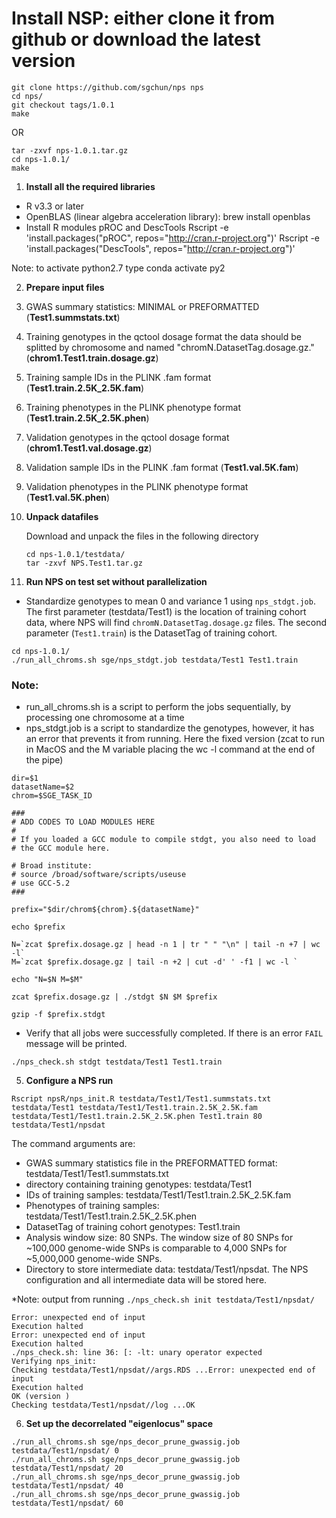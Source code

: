 # Install NSP: either clone it from github or download the latest version

```
git clone https://github.com/sgchun/nps nps
cd nps/
git checkout tags/1.0.1
make
```
OR

```
tar -zxvf nps-1.0.1.tar.gz
cd nps-1.0.1/
make
```
1. **Install all the required libraries**

  * R v3.3 or later
  * OpenBLAS (linear algebra acceleration library): brew install openblas
  * Install R modules pROC and DescTools
    Rscript -e 'install.packages("pROC", repos="http://cran.r-project.org")'
    Rscript -e 'install.packages("DescTools", repos="http://cran.r-project.org")' 
    
  
  Note: to activate python2.7 type conda activate py2
  
2.  **Prepare input files**

   1. GWAS summary statistics: MINIMAL or PREFORMATTED (**Test1.summstats.txt**)
   2. Training genotypes in the qctool dosage format the data should be splitted by chromosome and named         "chromN.DatasetTag.dosage.gz." (**chrom1.Test1.train.dosage.gz**)
   3. Training sample IDs in the PLINK .fam format (**Test1.train.2.5K_2.5K.fam**)
   4. Training phenotypes in the PLINK phenotype format (**Test1.train.2.5K_2.5K.phen**)
   5. Validation genotypes in the qctool dosage format (**chrom1.Test1.val.dosage.gz**)
   6. Validation sample IDs in the PLINK .fam format (**Test1.val.5K.fam**)
   7. Validation phenotypes in the PLINK phenotype format (**Test1.val.5K.phen**)
   
3. **Unpack datafiles**
   
   Download and unpack the files in the following directory 
   
   ```
   cd nps-1.0.1/testdata/
   tar -zxvf NPS.Test1.tar.gz 
   ```
4. **Run NPS on test set without parallelization**

* Standardize genotypes to mean 0 and variance 1 using `nps_stdgt.job`. The first parameter (testdata/Test1) is the     location of training cohort data, where NPS will find `chromN.DatasetTag.dosage.gz` files. The second parameter (`Test1.train`) is the DatasetTag of training cohort.

```
cd nps-1.0.1/
./run_all_chroms.sh sge/nps_stdgt.job testdata/Test1 Test1.train
```   
### Note: 
* run_all_chroms.sh is a script to perform the jobs sequentially, by processing one chromosome at a time
* nps_stdgt.job is a script to standardize the genotypes, however, it has an error that prevents it from running. Here the fixed version (zcat to run in MacOS and the M variable placing the wc -l command at the end of the pipe)

```
dir=$1
datasetName=$2
chrom=$SGE_TASK_ID

###
# ADD CODES TO LOAD MODULES HERE
#
# If you loaded a GCC module to compile stdgt, you also need to load 
# the GCC module here.

# Broad institute: 
# source /broad/software/scripts/useuse
# use GCC-5.2
###

prefix="$dir/chrom${chrom}.${datasetName}"

echo $prefix

N=`zcat $prefix.dosage.gz | head -n 1 | tr " " "\n" | tail -n +7 | wc -l`
M=`zcat $prefix.dosage.gz | tail -n +2 | cut -d' ' -f1 | wc -l `

echo "N=$N M=$M"

zcat $prefix.dosage.gz | ./stdgt $N $M $prefix
    
gzip -f $prefix.stdgt

```
* Verify that all jobs were successfully completed. If there is an error `FAIL` message will be printed.

`./nps_check.sh stdgt testdata/Test1 Test1.train`

5. **Configure a NPS run**

`Rscript npsR/nps_init.R testdata/Test1/Test1.summstats.txt testdata/Test1 testdata/Test1/Test1.train.2.5K_2.5K.fam testdata/Test1/Test1.train.2.5K_2.5K.phen Test1.train 80 testdata/Test1/npsdat`

The command arguments are:

* GWAS summary statistics file in the PREFORMATTED format: testdata/Test1/Test1.summstats.txt
* directory containing training genotypes: testdata/Test1
* IDs of training samples: testdata/Test1/Test1.train.2.5K_2.5K.fam
* Phenotypes of training samples: testdata/Test1/Test1.train.2.5K_2.5K.phen
* DatasetTag of training cohort genotypes: Test1.train
* Analysis window size: 80 SNPs. The window size of 80 SNPs for ~100,000 genome-wide SNPs is comparable to 4,000 SNPs for ~5,000,000 genome-wide SNPs.
* Directory to store intermediate data: testdata/Test1/npsdat. The NPS configuration and all intermediate data will be stored here.

*Note: output from running `./nps_check.sh init testdata/Test1/npsdat/`

```
Error: unexpected end of input
Execution halted
Error: unexpected end of input
Execution halted
./nps_check.sh: line 36: [: -lt: unary operator expected
Verifying nps_init:
Checking testdata/Test1/npsdat//args.RDS ...Error: unexpected end of input
Execution halted
OK (version )
Checking testdata/Test1/npsdat//log ...OK
```

6. **Set up the decorrelated "eigenlocus" space**

```
./run_all_chroms.sh sge/nps_decor_prune_gwassig.job testdata/Test1/npsdat/ 0
./run_all_chroms.sh sge/nps_decor_prune_gwassig.job testdata/Test1/npsdat/ 20
./run_all_chroms.sh sge/nps_decor_prune_gwassig.job testdata/Test1/npsdat/ 40
./run_all_chroms.sh sge/nps_decor_prune_gwassig.job testdata/Test1/npsdat/ 60
```

